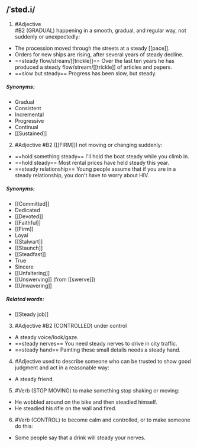 ## /ˈsted.i/
1. #Adjective  
#B2
(GRADUAL)
happening in a smooth, gradual, and regular way, not suddenly or unexpectedly:

- The procession moved through the streets at a steady [[pace]].
- Orders for new ships are rising, after several years of steady decline.
- ==steady flow/stream/[[trickle]]==
Over the last ten years he has produced a steady flow/stream/[[trickle]] of articles and papers.
- ==slow but steady==
Progress has been slow, but steady.

##### Synonyms:
- Gradual
- Consistent
- Incremental
- Progressive
- Continual
- [[Sustained]]

2. #Adjective 
#B2
([[FIRM]])
not moving or changing suddenly:

- ==hold something steady==
I'll hold the boat steady while you climb in.
- ==hold steady==
Most rental prices have held steady this year.
- ==steady relationship==
Young people assume that if you are in a steady relationship, you don't have to worry about HIV.

##### Synonyms:
- [[Committed]]
- Dedicated
- [[Devoted]]
- [[Faithful]]
- [[Firm]]
- Loyal
- [[Stalwart]]
- [[Staunch]]
- [[Steadfast]]
- True
- Sincere
- [[Unfaltering]]
- [[Unswerving]] (from [[swerve]])
- [[Unwavering]]

##### Related words:
- [[Steady job]]

3. #Adjective 
#B2
(CONTROLLED)
under control

- A steady voice/look/gaze.
- ==steady nerves==
You need steady nerves to drive in city traffic.
- ==steady hand==
Painting these small details needs a steady hand.


4. #Adjective 
used to describe someone who can be trusted to show good judgment and act in a reasonable way:

- A steady friend.

5. #Verb 
(STOP MOVING)
to make something stop shaking or moving:

- He wobbled around on the bike and then steadied himself.
- He steadied his rifle on the wall and fired.

6. #Verb
(CONTROL)
to become calm and controlled, or to make someone do this:

- Some people say that a drink will steady your nerves.